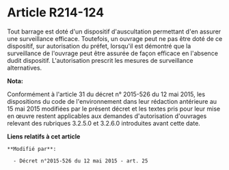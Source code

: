 # Article R214-124

Tout barrage est doté d'un dispositif d'auscultation permettant d'en assurer une surveillance efficace. Toutefois, un ouvrage
peut ne pas être doté de ce dispositif, sur autorisation du préfet, lorsqu'il est démontré que la surveillance de l'ouvrage
peut être assurée de façon efficace en l'absence dudit dispositif. L'autorisation prescrit les mesures de surveillance
alternatives.

**Nota:**

Conformément à l'article 31 du décret n° 2015-526 du 12 mai 2015, les dispositions du code de l'environnement dans leur
rédaction antérieure au 15 mai 2015 modifiées par le présent décret et les textes pris pour leur mise en œuvre restent
applicables aux demandes d'autorisation d'ouvrages relevant des rubriques 3.2.5.0 et 3.2.6.0 introduites avant cette date.

**Liens relatifs à cet article**

	**Modifié par**:

	  - Décret n°2015-526 du 12 mai 2015 - art. 25
